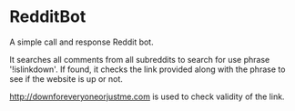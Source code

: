 # RedditBot

A simple call and response Reddit bot. 

It searches all comments from all subreddits to search for use phrase '!islinkdown'. 
If found, it checks the link provided along with the phrase to see if the website is up or not. 

http://downforeveryoneorjustme.com is used to check validity of the link.
